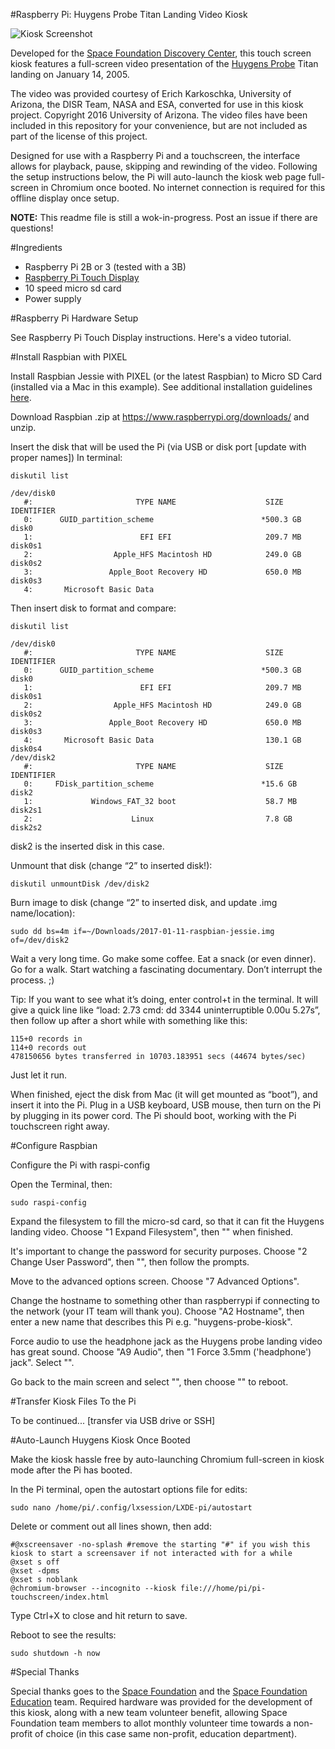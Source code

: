 #Raspberry Pi: Huygens Probe Titan Landing Video Kiosk

![Kiosk Screenshot](https://github.com/owntheweb/huygens-pi-kiosk/raw/master/img/preview.jpg)

Developed for the [Space Foundation Discovery Center](https://www.discoverspace.org), this touch screen kiosk features a full-screen video presentation of the [Huygens Probe](https://www.discoverspace.org/discover/el-pomar-space-gallery/huygens-probe) Titan landing on January 14, 2005.

The video was provided courtesy of Erich Karkoschka, University of Arizona, the DISR Team, NASA and ESA, converted for use in this kiosk project. Copyright 2016 University of Arizona. The video files have been included in this repository for your convenience, but are not included as part of the license of this project.

Designed for use with a Raspberry Pi and a touchscreen, the interface allows for playback, pause, skipping and rewinding of the video. Following the setup instructions below, the Pi will auto-launch the kiosk web page full-screen in Chromium once booted. No internet connection is required for this offline display once setup.

**NOTE:** This readme file is still a wok-in-progress. Post an issue if there are questions!

#Ingredients

- Raspberry Pi 2B or 3 (tested with a 3B)
- [Raspberry Pi Touch Display](https://www.raspberrypi.org/blog/the-eagerly-awaited-raspberry-pi-display/)
- 10 speed micro sd card
- Power supply

#Raspberry Pi Hardware Setup

See Raspberry Pi Touch Display instructions. Here's a video tutorial.

#Install Raspbian with PIXEL

Install Raspbian Jessie with PIXEL (or the latest Raspbian) to Micro SD Card (installed via a Mac in this example). See additional installation guidelines [here](https://www.raspberrypi.org/documentation/installation/installing-images/README.md).

Download Raspbian .zip at https://www.raspberrypi.org/downloads/ and unzip.

Insert the disk that will be used the Pi (via USB or disk port [update with proper names]) In terminal:

`diskutil list`

```
/dev/disk0
   #:                       TYPE NAME                    SIZE       IDENTIFIER
   0:      GUID_partition_scheme                        *500.3 GB   disk0
   1:                        EFI EFI                     209.7 MB   disk0s1
   2:                  Apple_HFS Macintosh HD            249.0 GB   disk0s2
   3:                 Apple_Boot Recovery HD             650.0 MB   disk0s3
   4:       Microsoft Basic Data 
```

Then insert disk to format and compare:

`diskutil list`

```
/dev/disk0
   #:                       TYPE NAME                    SIZE       IDENTIFIER
   0:      GUID_partition_scheme                        *500.3 GB   disk0
   1:                        EFI EFI                     209.7 MB   disk0s1
   2:                  Apple_HFS Macintosh HD            249.0 GB   disk0s2
   3:                 Apple_Boot Recovery HD             650.0 MB   disk0s3
   4:       Microsoft Basic Data                         130.1 GB   disk0s4
/dev/disk2
   #:                       TYPE NAME                    SIZE       IDENTIFIER
   0:     FDisk_partition_scheme                        *15.6 GB    disk2
   1:             Windows_FAT_32 boot                    58.7 MB    disk2s1
   2:                      Linux                         7.8 GB     disk2s2
```

disk2 is the inserted disk in this case.

Unmount that disk (change “2” to inserted disk!):

`diskutil unmountDisk /dev/disk2`

Burn image to disk (change “2” to inserted disk, and update .img name/location):

`sudo dd bs=4m if=~/Downloads/2017-01-11-raspbian-jessie.img of=/dev/disk2`

Wait a very long time. Go make some coffee. Eat a snack (or even dinner). Go for a walk. Start watching a fascinating documentary. Don’t interrupt the process. ;)

Tip: If you want to see what it’s doing, enter control+t in the terminal. It will give a quick line like “load: 2.73  cmd: dd 3344 uninterruptible 0.00u 5.27s”, then follow up after a short while with something like this:

```
115+0 records in
114+0 records out
478150656 bytes transferred in 10703.183951 secs (44674 bytes/sec)
```

Just let it run. 

When finished, eject the disk from Mac (it will get mounted as “boot”), and insert it into the Pi. Plug in a USB keyboard, USB mouse, then turn on the Pi by plugging in its power cord. The Pi should boot, working with the Pi touchscreen right away.

#Configure Raspbian

Configure the Pi with raspi-config

Open the Terminal, then:

`sudo raspi-config`

Expand the filesystem to fill the micro-sd card, so that it can fit the Huygens landing video. Choose "1 Expand Filesystem", then "<Ok>" when finished.

It's important to change the password for security purposes. Choose "2 Change User Password", then "<Ok>", then follow the prompts.

Move to the advanced options screen. Choose "7 Advanced Options".

Change the hostname to something other than raspberrypi if connecting to the network (your IT team will thank you). Choose "A2 Hostname", then enter a new name that describes this Pi e.g. "huygens-probe-kiosk".

Force audio to use the headphone jack as the Huygens probe landing video has great sound. Choose "A9 Audio", then "1 Force 3.5mm ('headphone') jack". Select "<Ok>".

Go back to the main screen and select "<Finish>", then choose "<Yes>" to reboot.

#Transfer Kiosk Files To the Pi

To be continued... [transfer via USB drive or SSH]

#Auto-Launch Huygens Kiosk Once Booted

Make the kiosk hassle free by auto-launching Chromium full-screen in kiosk mode after the Pi has booted.

In the Pi terminal, open the autostart options file for edits:

`sudo nano /home/pi/.config/lxsession/LXDE-pi/autostart`

Delete or comment out all lines shown, then add:

```
#@xscreensaver -no-splash #remove the starting "#" if you wish this kiosk to start a screensaver if not interacted with for a while
@xset s off
@xset -dpms
@xset s noblank
@chromium-browser --incognito --kiosk file:///home/pi/pi-touchscreen/index.html
```

Type Ctrl+X to close and hit return to save.

Reboot to see the results:

`sudo shutdown -h now`

#Special Thanks

Special thanks goes to the [Space Foundation](https://www.spacefoundation.org) and the [Space Foundation Education](https://www.discoverspace.org) team. Required hardware was provided for the development of this kiosk, along with a new team volunteer benefit, allowing Space Foundation team members to allot monthly volunteer time towards a non-profit of choice (in this case same non-profit, education department).
